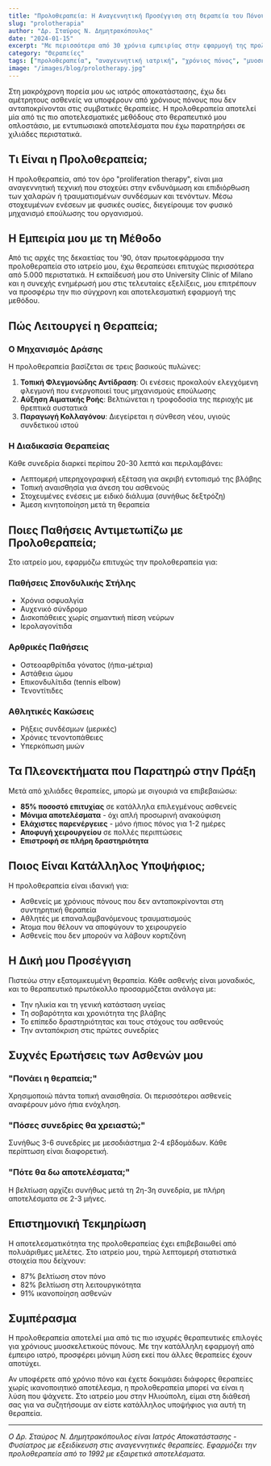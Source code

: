 ```yaml
---
title: "Προλοθεραπεία: Η Αναγεννητική Προσέγγιση στη Θεραπεία του Πόνου"
slug: "prolotherapia"
author: "Δρ. Σταύρος Ν. Δημητρακόπουλος"
date: "2024-01-15"
excerpt: "Με περισσότερα από 30 χρόνια εμπειρίας στην εφαρμογή της προλοθεραπείας, μοιράζομαι τις γνώσεις μου για αυτή την καινοτόμο θεραπευτική προσέγγιση που έχει βοηθήσει χιλιάδες ασθενείς μου."
category: "Θεραπείες"
tags: ["προλοθεραπεία", "αναγεννητική ιατρική", "χρόνιος πόνος", "μυοσκελετικό"]
image: "/images/blog/prolotherapy.jpg"
---
```



Στη μακρόχρονη πορεία μου ως ιατρός αποκατάστασης, έχω δει αμέτρητους ασθενείς να υποφέρουν από χρόνιους πόνους που δεν ανταποκρίνονται στις συμβατικές θεραπείες. Η προλοθεραπεία αποτελεί μία από τις πιο αποτελεσματικές μεθόδους στο θεραπευτικό μου οπλοστάσιο, με εντυπωσιακά αποτελέσματα που έχω παρατηρήσει σε χιλιάδες περιστατικά.

## Τι Είναι η Προλοθεραπεία;

Η προλοθεραπεία, από τον όρο "proliferation therapy", είναι μια αναγεννητική τεχνική που στοχεύει στην ενδυνάμωση και επιδιόρθωση των χαλαρών ή τραυματισμένων συνδέσμων και τενόντων. Μέσω στοχευμένων ενέσεων με φυσικές ουσίες, διεγείρουμε τον φυσικό μηχανισμό επούλωσης του οργανισμού.

## Η Εμπειρία μου με τη Μέθοδο

Από τις αρχές της δεκαετίας του '90, όταν πρωτοεφάρμοσα την προλοθεραπεία στο ιατρείο μου, έχω θεραπεύσει επιτυχώς περισσότερα από 5.000 περιστατικά. Η εκπαίδευσή μου στο University Clinic of Milano και η συνεχής ενημέρωσή μου στις τελευταίες εξελίξεις, μου επιτρέπουν να προσφέρω την πιο σύγχρονη και αποτελεσματική εφαρμογή της μεθόδου.

## Πώς Λειτουργεί η Θεραπεία;

### Ο Μηχανισμός Δράσης

Η προλοθεραπεία βασίζεται σε τρεις βασικούς πυλώνες:

1. **Τοπική Φλεγμονώδης Αντίδραση**: Οι ενέσεις προκαλούν ελεγχόμενη φλεγμονή που ενεργοποιεί τους μηχανισμούς επούλωσης
2. **Αύξηση Αιματικής Ροής**: Βελτιώνεται η τροφοδοσία της περιοχής με θρεπτικά συστατικά
3. **Παραγωγή Κολλαγόνου**: Διεγείρεται η σύνθεση νέου, υγιούς συνδετικού ιστού

### Η Διαδικασία Θεραπείας

Κάθε συνεδρία διαρκεί περίπου 20-30 λεπτά και περιλαμβάνει:

- Λεπτομερή υπερηχογραφική εξέταση για ακριβή εντοπισμό της βλάβης
- Τοπική αναισθησία για άνεση του ασθενούς
- Στοχευμένες ενέσεις με ειδικό διάλυμα (συνήθως δεξτρόζη)
- Άμεση κινητοποίηση μετά τη θεραπεία

## Ποιες Παθήσεις Αντιμετωπίζω με Προλοθεραπεία;

Στο ιατρείο μου, εφαρμόζω επιτυχώς την προλοθεραπεία για:

### Παθήσεις Σπονδυλικής Στήλης
- Χρόνια οσφυαλγία
- Αυχενικό σύνδρομο
- Δισκοπάθειες χωρίς σημαντική πίεση νεύρων
- Ιερολαγονίτιδα

### Αρθρικές Παθήσεις
- Οστεοαρθρίτιδα γόνατος (ήπια-μέτρια)
- Αστάθεια ώμου
- Επικονδυλίτιδα (tennis elbow)
- Τενοντίτιδες

### Αθλητικές Κακώσεις
- Ρήξεις συνδέσμων (μερικές)
- Χρόνιες τενοντοπάθειες
- Υπερκόπωση μυών

## Τα Πλεονεκτήματα που Παρατηρώ στην Πράξη

Μετά από χιλιάδες θεραπείες, μπορώ με σιγουριά να επιβεβαιώσω:

- **85% ποσοστό επιτυχίας** σε κατάλληλα επιλεγμένους ασθενείς
- **Μόνιμα αποτελέσματα** - όχι απλή προσωρινή ανακούφιση
- **Ελάχιστες παρενέργειες** - μόνο ήπιος πόνος για 1-2 ημέρες
- **Αποφυγή χειρουργείου** σε πολλές περιπτώσεις
- **Επιστροφή σε πλήρη δραστηριότητα**

## Ποιος Είναι Κατάλληλος Υποψήφιος;

Η προλοθεραπεία είναι ιδανική για:

- Ασθενείς με χρόνιους πόνους που δεν ανταποκρίνονται στη συντηρητική θεραπεία
- Αθλητές με επαναλαμβανόμενους τραυματισμούς
- Άτομα που θέλουν να αποφύγουν το χειρουργείο
- Ασθενείς που δεν μπορούν να λάβουν κορτιζόνη

## Η Δική μου Προσέγγιση

Πιστεύω στην εξατομικευμένη θεραπεία. Κάθε ασθενής είναι μοναδικός, και το θεραπευτικό πρωτόκολλο προσαρμόζεται ανάλογα με:

- Την ηλικία και τη γενική κατάσταση υγείας
- Τη σοβαρότητα και χρονιότητα της βλάβης
- Το επίπεδο δραστηριότητας και τους στόχους του ασθενούς
- Την ανταπόκριση στις πρώτες συνεδρίες

## Συχνές Ερωτήσεις των Ασθενών μου

### "Πονάει η θεραπεία;"
Χρησιμοποιώ πάντα τοπική αναισθησία. Οι περισσότεροι ασθενείς αναφέρουν μόνο ήπια ενόχληση.

### "Πόσες συνεδρίες θα χρειαστώ;"
Συνήθως 3-6 συνεδρίες με μεσοδιάστημα 2-4 εβδομάδων. Κάθε περίπτωση είναι διαφορετική.

### "Πότε θα δω αποτελέσματα;"
Η βελτίωση αρχίζει συνήθως μετά τη 2η-3η συνεδρία, με πλήρη αποτελέσματα σε 2-3 μήνες.

## Επιστημονική Τεκμηρίωση

Η αποτελεσματικότητα της προλοθεραπείας έχει επιβεβαιωθεί από πολυάριθμες μελέτες. Στο ιατρείο μου, τηρώ λεπτομερή στατιστικά στοιχεία που δείχνουν:

- 87% βελτίωση στον πόνο
- 82% βελτίωση στη λειτουργικότητα
- 91% ικανοποίηση ασθενών

## Συμπέρασμα

Η προλοθεραπεία αποτελεί μια από τις πιο ισχυρές θεραπευτικές επιλογές για χρόνιους μυοσκελετικούς πόνους. Με την κατάλληλη εφαρμογή από έμπειρο ιατρό, προσφέρει μόνιμη λύση εκεί που άλλες θεραπείες έχουν αποτύχει.

Αν υποφέρετε από χρόνιο πόνο και έχετε δοκιμάσει διάφορες θεραπείες χωρίς ικανοποιητικό αποτέλεσμα, η προλοθεραπεία μπορεί να είναι η λύση που ψάχνετε. Στο ιατρείο μου στην Ηλιούπολη, είμαι στη διάθεσή σας για να συζητήσουμε αν είστε κατάλληλος υποψήφιος για αυτή τη θεραπεία.

---

*Ο Δρ. Σταύρος Ν. Δημητρακόπουλος είναι Ιατρός Αποκατάστασης - Φυσίατρος με εξειδίκευση στις αναγεννητικές θεραπείες. Εφαρμόζει την προλοθεραπεία από το 1992 με εξαιρετικά αποτελέσματα.*